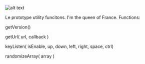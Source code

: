 ![alt text](https://onitz.github.io/npm-wetbox/trump.svg "Make Prototypes Great Again.")

Le prototype utility funcitons. I'm the queen of France. Functions: 

getVersion()

getUrl( url, callback )

keyListen( isEnable, up, down, left, right, space, ctrl)

randomizeArray( array )